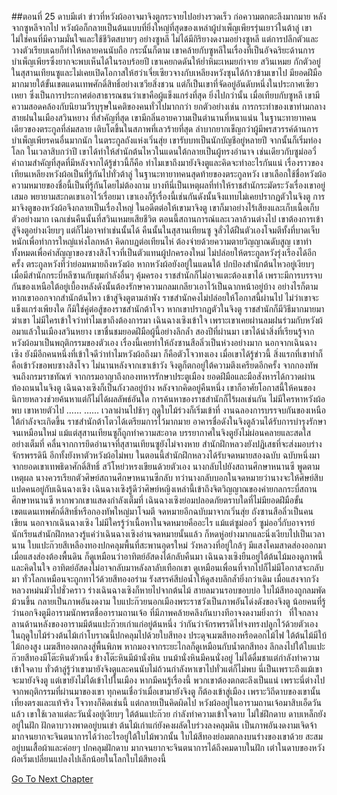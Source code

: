 ##ตอนที่ 25 ดาบมีเต๋า
ข่าวที่หวังผ้ออาจมาจิงตูกระจายไปอย่างรวดเร็ว ก่อความตกตะลึงมากมาย
หลังจากซูหลีจากไป หวังผ้อก็กลายเป็นต้นแบบที่ยิ่งใหญ่ที่สุดของเหล่าผู้บำเพ็ญเพียรรุ่นเยาว์ในต้าลู่
เขาไม่ใช่คนที่มีความมั่นใจและใช้ชีวิตสบายๆ อย่างซูหลี ไม่ได้มีกิริยางดงามอย่างซูหลี แต่การปลีกตัวและวางตัวเรียบเฉยก็ทำให้หลายคนนับถือ กระนั้นก็ตาม เขาคล้ายกับซูหลีในเรื่องที่เป็นอัจฉริยะด้านการบำเพ็ญเพียรซึ่งยากจะพบเห็นได้ในรอบร้อยปี เขาเคยกดดันให้ย่ำหิมะเหมยกำจาย สวินเหมย กักตัวอยู่ในสุสานเทียนซูและไม่เคยเปิดโอกาสให้ฮว่าเจี่ยเซียวจางกับเหลียงหวังซุนได้ก้าวข้ามเขาไป มียอดฝีมือมากมายใต้ขั้นเขตแดนเทพศักดิ์สิทธิ์อย่างเซวียสิ่งชวน แต่ก็เป็นเขาที่จัดอยู่อันดับหนึ่งในประกาศเซียวเหยา ซึ่งเป็นการประกาศต่อสาธารณชนว่าเขาคือผู้แข็งแกร่งที่สุด
ยิ่งไปกว่านั้น เมื่อเทียบกับซูหลี เขามีความสอดคล้องกับนิยามวีรบุรุษในคติของคนทั่วไปมากกว่า ยกตัวอย่างเช่น การกระทำของเขาท่ามกลางสายฝนในเมืองสวินหยาง
ที่สำคัญที่สุด เขามีกลิ่นอายความเป็นตำนานที่หนาแน่น ในฐานะทายาทคนเดียวของตระกูลที่ล่มสลาย เติบโตขึ้นในสภาพที่เลวร้ายที่สุด ลำบากยากเข็ญกว่าผู้มีพรสวรรค์ด้านการบำเพ็ญเพียรคนอื่นมากนัก ในตระกูลถังแห่งเวิ่นสุ่ย เขารับบทเป็นนักบัญชีอยู่หลายปี จากนั้นก็เริ่มท่องโลก ในเวลาสิบกว่าปี เขาได้ทำให้สำนักต้นไหวในแดนใต้กลายเป็นผู้ทรงอำนาจ
เช่นเดียวกับซูม่ออวี๋ คำถามสำคัญที่สุดที่มีหลังจากได้รู้ข่าวนี้ก็คือ ทำไมเขาถึงมายังจิงตูและคิดจะทำอะไรกันแน่
เรื่องราวของเทียนเหลียงหวังผ้อเป็นที่รู้กันไปทั่วต้าลู่ ในฐานะทายาทคนสุดท้ายของตระกูลหวัง เขาเลือกใช้ชื่อหวังผ้อ ความหมายของชื่อนี้เป็นที่รู้กันโดยไม่ต้องถาม บางทีนี่เป็นเหตุผลที่ทำให้ราชสำนักระมัดระวังเรื่องเขาอยู่เสมอ พยายามสะกดเขาเอาไว้เรื่อยมา เขาเองก็รู้เรื่องนี้เช่นกันดังนั้นจึงแทบไม่เคยปรากฏตัวในจิงตู
การมาจิงตูของหวังผ้อจึงกลายเป็นเรื่องใหญ่
ในอดีตต่อให้เขามาจิงตู เขาก็มาอย่างไร้เสียงและเก็บเนื้อเก็บตัวอย่างมาก เฉกเช่นคืนนั้นที่สวินเหมยเสียชีวิต
ตอนนี้สถานการณ์และเวลาล้วนต่างไป เขาต้องการเข้าสู่จิงตูอย่างเงียบๆ แต่ก็ไม่อาจทำเช่นนั้นได้
คืนนั้นในสุสานเทียนซู จูลั่วได้ฝืนตัวเองโจมตีทั้งที่บาดเจ็บหนักเพื่อทำการใหญ่แห่งโลกหล้า คิดกบฏต่อเทียนไห่ ต้องจ่ายด้วยความตายวิญญาณดับสูญ เขาทำทั้งหมดเพื่อคำสัญญาของซางสิงโจวที่เป็นตัวแทนผู้ปกครองใหม่ ไม่ปล่อยให้ตระกูลหวังรุ่งเรืองได้อีกครั้ง
ตระกูลหวังที่ว่าย่อมหมายถึงหวังผ้อ
หากหวังผ้อยังอยู่ในแดนใต้ ปกป้องสำนักต้นไหวอยู่เงียบๆ เมื่อมีสำนักกระบี่หลีซานกับขุมกำลังอื่นๆ คุ้มครอง ราชสำนักก็ไม่อาจแตะต้องเขาได้ เพราะมีการบรรจบกันของเหนือใต้อยู่เบื้องหลังดังนั้นต้องรักษาความกลมเกลียวเอาไว้เป็นฉากหน้าอยู่บ้าง อย่างไรก็ตาม หากเขาออกจากสำนักต้นไหว เข้าสู่จิงตูตามลำพัง ราชสำนักคงไม่ปล่อยให้โอกาสนี้ผ่านไป
ไม่ว่าเขาจะแข็งแกร่งเพียงใด ก็มิใช่คู่ต่อสู้ของราชสำนักต้าโจว
หากเขาปรากฏตัวในจิงตู ราชสำนักก็มีวิธีมากมายมาฆ่าเขา
ไม่มีใครเข้าใจว่าทำไมเขาถึงต้องการมา
เฉินฉางเซิงเข้าใจ เพราะเขาเคยผ่านลมฝนร่วมกับหวังผ้อมาแล้วในเมืองสวินหยาง
เขาชื่นชมยอดฝีมือผู้นี้อย่างลึกล้ำ สองปีที่ผ่านมา เขาได้นำสิ่งที่เรียนรู้จากหวังผ้อมาเป็นพฤติกรรมของตัวเอง เรื่องนี้เคยทำให้ถังซานสือลิ่วเป็นห่วงอย่างมาก
นอกจากเฉินฉางเซิง ยังมีอีกคนหนึ่งที่เข้าใจดีว่าทำไมหวังผ้อถึงมา
ก็คือตัวโจวทงเอง
เมื่อเขาได้รู้ข่าวนี้ สิ่งแรกที่เขาทำก็คือเข้าวังขอพบซางสิงโจว
ไม่นานหลังจากเขาเข้าวัง จิงตูก็ตกอยู่ใต้ความตึงเครียดอีกครั้ง จากกองทัพจนถึงกรมราชทัณฑ์ จากกรมอาญาถึงกองทหารรักษาประตูเมือง ยอดฝีมือและมือสังหารได้กวาดผ่านท้องถนนในจิงตู
เฉินฉางเซิงก็เป็นกังวลอยู่บ้าง หลังจากคิดอยู่คืนหนึ่ง เขาก็อาศัยโอกาสนี้ให้คนของนิกายหลวงช่วยค้นหาแต่ก็ไม่ได้ผลลัพธ์อันใด
การค้นหาของราชสำนักก็ไร้ผลเช่นกัน
ไม่มีใครหาหวังผ้อพบ
เขาหายตัวไป
……
……
เวลาผ่านไปช้าๆ ฤดูใบไม้ร่วงก็เริ่มเข้าที่
งานฉลองการบรรจบกันของเหนือใต้กำลังจะเกิดขึ้น ราชสำนักต้าโตวได้เตรียมการไว้มากมาย อาคารชื่อดังในจิงตูล้วนได้รับการบำรุงรักษาจนเหมือนใหม่ แม้แต่สุสานเทียนซูก็ถูกทำความสะอาด
บรรยากาศในจิงตูยังไม่ผ่อนคลายและสดใสอย่างเต็มที่ คลื่นจากการยึดอำนาจที่สุสานเทียนซูยังไม่จางหาย สำนักฝึกหลวงยังปฏิเสธที่จะส่งมอบร่างจักรพรรดินี อีกทั้งยังหาตัวหวังผ้อไม่พบ
ในตอนนี้สำนักฝึกหลวงได้รับจดหมายสองฉบับ ฉบับหนึ่งมาจากยอดเขาเทพธิดาศักดิ์สิทธิ์ สวีโหย่วหรงเขียนด้วยตัวเอง
นางกลับไปยังสถานศึกษาหนานซี พูดตามเหตุผล นางควรเรียกตัวศิษย์สถานศึกษาหนานซีกลับ ทว่านางกลับบอกในจดหมายว่านางจะให้ศิษย์สิบแปดคนอยู่กับเฉินฉางเซิง
เฉินฉางเซิงรู้ดีว่าศิษย์หญิงเหล่านี้เข้าถึงจิตวิญญาณของค่ายกลกระบี่สถานศึกษาหนานซี หากพวกเขาแสดงกำลังเต็มที่ เฉินฉางเซิงย่อมปลอดภัยตราบใดที่ไม่มียอดฝีมือขั้นเขตแดนเทพศักดิ์สิทธิ์หรือกองทัพใหญ่มาโจมตี
จดหมายอีกฉบับมาจากเวิ่นสุ่ย ถังซานสือลิ่วเป็นคนเขียน
นอกจากเฉินฉางเซิง ไม่มีใครรู้ว่าเนื้อหาในจดหมายคืออะไร แม้แต่ซูม่ออวี๋
ซูม่ออวี๋กับอาจารย์นักเรียนสำนักฝึกหลวงรู้แค่ว่าเฉินฉางเซิงอ่านจดหมายนั้นแล้ว ก็หดหู่อย่างมากและนิ่งเงียบไปเป็นเวลานาน
ใบแปะก๊วยสีเหลืองทองปกคลุมพื้นที่สะพานอุดรใหม่
วังหลวงที่อยู่ใกล้ๆ มีแสงโคมสาดส่องออกมา เมื่อแสงส่องต้องพื้นดิน ก็ดูเหมือนว่าอาทิตย์อัสดงได้กลับคืนมา
เฉินฉางเซิงยืนอยู่ใต้ต้นไม้มองดูภาพนี้และคิดในใจ อาทิตย์อัสดงไม่อาจกลับมาหลังลาลับเทือกเขา ดูเหมือนเพื่อนที่จากไปก็ไม่มีโอกาสจะกลับมา
ทั่วโลกเหมือนจะถูกทาไว้ด้วยสีทองอร่าม รังสรรค์สีบ่อน้ำให้ดูสงบลึกล้ำยิ่งกว่าเดิม
เมื่อแสงจากวังหลวงหม่นมัวไปชั่วคราว ร่างเฉินฉางเซิงก็หายไปจากต้นไม้ สายลมวนรอบขอบบ่อ ใบไม้สีทองถูกลมพัดม้วนขึ้น กลายเป็นภาพอันงดงาม
ใบแปะก๊วยนอกเมืองพระราชวังเป็นภาพอันโด่งดังของจิงตู
น้อยคนที่รู้ว่านอกจิงตูมีอารามนักพรตชื่ออารามถานเจ้อ ที่มีภาพคล้ายคลึงกันบางทีอาจงดงามยิ่งกว่า  
ที่ใจกลางลานด้านหลังของอารามมีต้นแปะก๊วยเก่าแก่อยู่ต้นหนึ่ง ว่ากันว่าจักรพรรดิไท่จงทรงปลูกไว้ด้วยตัวเอง ในฤดูใบไม้ร่วงต้นไม้เก่าโบราณนี้ปกคลุมไปด้วยใบสีทอง ประดุจเมฆสีทองหรือดอกไม้ไฟ ใต้ต้นไม้มีใบ้ไม้กองสูง เมฆสีทองตกลงสู่พื้นพิภพ หากมองจากระยะไกลก็ดูเหมือนกับน้ำตกสีทอง
ลึกลงไปใต้ใบแปะก๊วยสีทองมีโต๊ะหินตัวหนึ่ง ข้างโต๊ะหินมีม้านั่งหิน บนม้านั่งหินมีคนนั่งอยู่ ไม่ได้ดื่มชาแต่กำลังทำความเข้าใจดาบ
ทั่วต้าลู่รู้ว่าเขามายังจิงตูและคนนับไม่ถ้วนกำลังหาเขาไปทั่วแต่ก็ไม่พบ นี่เป็นเพราะถึงแม้เขาจะมายังจิงตู แต่เขายังไม่ได้เข้าไปในเมือง
หากมีคนรู้เรื่องนี้ พวกเขาต้องตกตะลึงเป็นแน่ เพราะนี่ต่างไปจากพฤติกรรมที่ผ่านมาของเขา
ทุกคนเชื่อว่าเมื่อเขามายังจิงตู ก็ต้องเข้าสู่เมือง เพราะวิถีดาบของเขานั้น เที่ยงตรงและแท้จริง
โจวทงก็คิดเช่นนี้ แต่กลายเป็นคิดผิดไป
หวังผ้ออยู่ในอารามถานเจ้อมาสิบเอ็ดวันแล้ว
เขาใช้เวลาแต่ละวันนั่งอยู่เงียบๆ ใต้ต้นแปะก๊วย
กำลังทำความเข้าใจดาบ ไม่ใช่ฝึกดาบ ดาบเหล็กยังอยู่ในฝัก ฝักดาบวางพาดอยู่บนเข่า
ต้นไม้เก่าแก่ยังคงผลัดใบร่วงลงคลุมดิน เป็นภาพอันงดงามเจิดจ้า มากจนยากจะจินตนาการได้ว่าอะไรอยู่ใต้ใบไม้พวกนั้น
ใบไม้สีทองย่อมตกลงบนร่างของเขาด้วย สะสมอยู่บนเสื้อผ้าและค่อยๆ ปกคลุมฝักดาบ มากจนยากจะจินตนาการได้ถึงคมดาบในฝัก
เต๋าในดาบของหวังผ้อเริ่มเปลี่ยนแปลงไปเล็กน้อยในโลกใบไม้สีทองนี้


[Go To Next Chapter]( ./698.md)